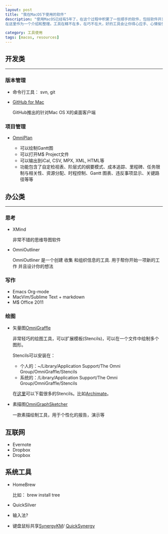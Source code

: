 ```yaml
---
layout: post
title: "我在MacOS下使用的软件"
description: "使用MacOS已经有5年了，在这个过程中积累了一些顺手的软件，包括软件开发、思考、绘图、写作、系统工具、互联网工具等。
在这里作为一个介绍和整理。工具在精不在多，在巧不在大，好的工具会让你得心应手、心情愉悦，提高工作效率。"

category: 工具使用
tags: [macos, resources]
---
```


## 开发类
---

### 版本管理

- 命令行工具： svn, git

- [GitHub for Mac]()

  GitHub推出的针对Mac OS X的桌面客户端   

### 项目管理

- [OmniPlan]()

  + 可以绘制Gantt图
  + 可以打开M$ Project文件
  + 可以输出到iCal, CSV, MPX, XML, HTML等
  + 功能包含了自定检视表、阶层式的纲要模式、成本追踪、里程碑、任务限制与相关性、资源分配、时程控制、Gantt 图表、违反事项显示、关键路径等等

## 办公类
---

### 思考

- XMind

  非常不错的思维导图软件

- OmniOutliner
 
  OmniOutliner 是一个创建 收集 和组织信息的工具. 用于帮你开始一项新的工作 并且设计你的想法

### 写作

- Emacs Org-mode
- MacVim/Sublime Text + markdown
- M$ Office 2011

### 绘图

- 矢量图[OmniGraffle]()
  
  非常轻巧的绘图工具，可以扩展模板(Stencils)，可以在一个文件中绘制多个图形。

  Stencils可以安装在：
  
  - 个人的：~/Library/Application Support/The Omni Group/OmniGraffle/Stencils
  - 系统的：/Library/Application Support/The Omni Group/OmniGraffle/Stencils
    
  在[这里](https://www.graffletopia.com/)可以下载很多的Stencils。比如[Archimate]()。

- 素描图[OmniGraphSketcher]()
  
  一款素描绘制工具，用于个性化的报告，演示等

## 互联网

- Evernote
- Dropbox
- Dropbox

## 系统工具

- HomeBrew

  比如：
	brew install tree

- QuickSilver

- 输入法?

- 键盘鼠标共享[SynergyKM]()/ [QuickSynergy]()




